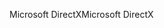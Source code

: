 <span data-ttu-id="7f6fd-101">Microsoft DirectX</span><span class="sxs-lookup"><span data-stu-id="7f6fd-101">Microsoft DirectX</span></span>